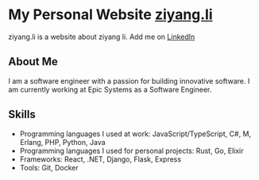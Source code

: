 # My Personal Website [ziyang.li](https://ziyang.li)
ziyang.li is a website about ziyang li. Add me on [LinkedIn](https://www.linkedin.com/in/ziyangg/)

## About Me
I am a software engineer with a passion for building innovative software. I am currently working at Epic Systems as a Software Engineer.

## Skills
- Programming languages I used at work: JavaScript/TypeScript, C#, M, Erlang, PHP, Python, Java
- Programming languages I used for personal projects: Rust, Go, Elixir
- Frameworks: React, .NET, Django, Flask, Express
- Tools: Git, Docker
